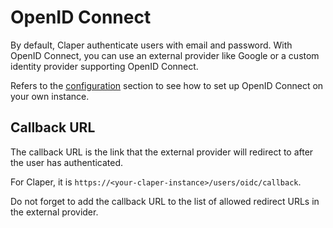 # OpenID Connect

By default, Claper authenticate users with email and password. With OpenID Connect, you can use an external provider like Google or a custom identity provider supporting OpenID Connect.

Refers to the [configuration](/self-hosting/configuration.md) section to see how to set up OpenID Connect on your own instance.

## Callback URL

The callback URL is the link that the external provider will redirect to after the user has authenticated.

For Claper, it is `https://<your-claper-instance>/users/oidc/callback`.

Do not forget to add the callback URL to the list of allowed redirect URLs in the external provider.
